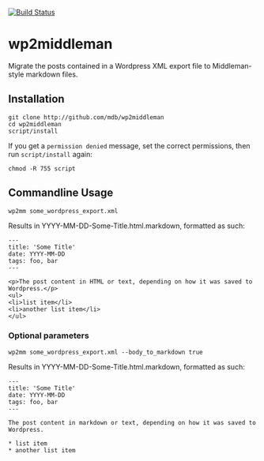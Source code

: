 [![Build Status](https://travis-ci.org/mdb/wp2middleman.png?branch=master)](https://travis-ci.org/mdb/wp2middleman)

# wp2middleman

Migrate the posts contained in a Wordpress XML export file to Middleman-style markdown files.

## Installation

```
git clone http://github.com/mdb/wp2middleman
cd wp2middleman
script/install
```

If you get a `permission denied` message, set the correct permissions, then run `script/install` again:

    chmod -R 755 script

## Commandline Usage

```
wp2mm some_wordpress_export.xml
```

Results in YYYY-MM-DD-Some-Title.html.markdown, formatted as such:

```
---
title: 'Some Title'
date: YYYY-MM-DD
tags: foo, bar
---

<p>The post content in HTML or text, depending on how it was saved to Wordpress.</p>
<ul>
<li>list item</li>
<li>another list item</li>
</ul>
```

### Optional parameters

```
wp2mm some_wordpress_export.xml --body_to_markdown true
```

Results in YYYY-MM-DD-Some-Title.html.markdown, formatted as such:

```
---
title: 'Some Title'
date: YYYY-MM-DD
tags: foo, bar
---

The post content in markdown or text, depending on how it was saved to Wordpress.

* list item
* another list item
```
